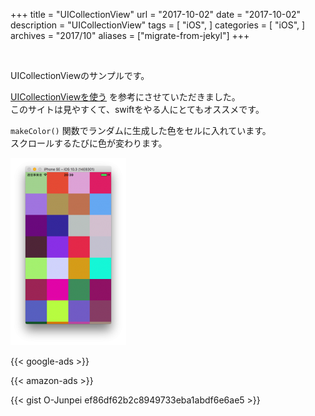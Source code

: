 +++
title = "UICollectionView"
url = "2017-10-02"
date = "2017-10-02"
description = "UICollectionView"
tags = [
    "iOS",
]
categories = [
    "iOS",
]
archives = "2017/10"
aliases = ["migrate-from-jekyl"]
+++

<br>

UICollectionViewのサンプルです。  

[UICollectionViewを使う](http://docs.fabo.io/swift/uikit/053_uicollectionview.html) を参考にさせていただきました。  
このサイトは見やすくて、swiftをやる人にとてもオススメです。  

`makeColor()` 関数でランダムに生成した色をセルに入れています。  
スクロールするたびに色が変わります。  

![alt](1.png)

<!-- Google Ads -->
{{< google-ads >}}

<!-- Amazon Ads -->
{{< amazon-ads >}}

{{< gist O-Junpei ef86df62b2c8949733eba1abdf6e6ae5 >}}

